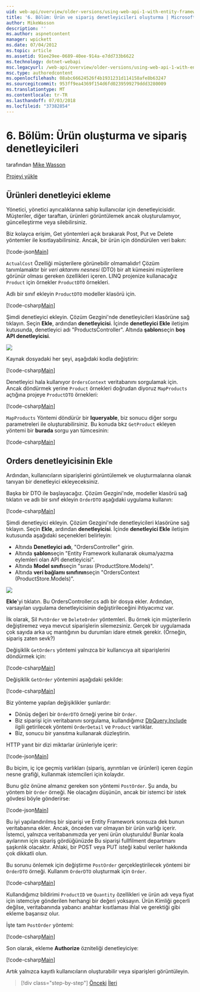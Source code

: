 ```yaml
---
uid: web-api/overview/older-versions/using-web-api-1-with-entity-framework-5/using-web-api-with-entity-framework-part-6
title: '6. Bölüm: Ürün ve sipariş denetleyicileri oluşturma | Microsoft Docs'
author: MikeWasson
description: ''
ms.author: aspnetcontent
manager: wpickett
ms.date: 07/04/2012
ms.topic: article
ms.assetid: 91ee29ee-0689-40ee-914a-e7dd733b6622
ms.technology: dotnet-webapi
msc.legacyurl: /web-api/overview/older-versions/using-web-api-1-with-entity-framework-5/using-web-api-with-entity-framework-part-6
msc.type: authoredcontent
ms.openlocfilehash: 08abc66624526f4b1931231d114158afe8b63247
ms.sourcegitcommit: 953ff9ea4369f154d6fd0239599279ddd3280009
ms.translationtype: MT
ms.contentlocale: tr-TR
ms.lasthandoff: 07/03/2018
ms.locfileid: "37382854"
---
```

<a name="part-6-creating-product-and-order-controllers"></a>6. Bölüm: Ürün oluşturma ve sipariş denetleyicileri
====================
tarafından [Mike Wasson](https://github.com/MikeWasson)

[Projeyi yükle](http://code.msdn.microsoft.com/ASP-NET-Web-API-with-afa30545)

## <a name="add-a-products-controller"></a>Ürünleri denetleyici ekleme

Yönetici, yönetici ayrıcalıklarına sahip kullanıcılar için denetleyicisidir. Müşteriler, diğer taraftan, ürünleri görüntülemek ancak oluşturulamıyor, güncelleştirme veya silebilirsiniz.

Biz kolayca erişim, Get yöntemleri açık bırakarak Post, Put ve Delete yöntemler ile kısıtlayabilirsiniz. Ancak, bir ürün için döndürülen veri bakın:

[!code-json[Main](using-web-api-with-entity-framework-part-6/samples/sample1.json?highlight=1)]

`ActualCost` Özelliği müşterilere görünebilir olmamalıdır! Çözüm tanımlamaktır bir *veri aktarımı nesnesi* (DTO) bir alt kümesini müşterilere görünür olması gereken özellikleri içeren. LINQ projenize kullanacağız `Product` için örnekler `ProductDTO` örnekleri.

Adlı bir sınıf ekleyin `ProductDTO` modeller klasörü için.

[!code-csharp[Main](using-web-api-with-entity-framework-part-6/samples/sample2.cs)]

Şimdi denetleyici ekleyin. Çözüm Gezgini'nde denetleyicileri klasörüne sağ tıklayın. Seçin **Ekle**, ardından **denetleyicisi**. İçinde **denetleyici Ekle** iletişim kutusunda, denetleyici adı &quot;ProductsController&quot;. Altında **şablon**seçin **boş API denetleyicisi**.

![](using-web-api-with-entity-framework-part-6/_static/image1.png)

Kaynak dosyadaki her şeyi, aşağıdaki kodla değiştirin:

[!code-csharp[Main](using-web-api-with-entity-framework-part-6/samples/sample3.cs)]

Denetleyici hala kullanıyor `OrdersContext` veritabanını sorgulamak için. Ancak döndürmek yerine `Product` örnekleri doğrudan diyoruz `MapProducts` açtığına projeye `ProductDTO` örnekleri:

[!code-csharp[Main](using-web-api-with-entity-framework-part-6/samples/sample4.cs?highlight=1)]

`MapProducts` Yöntemi döndürür bir **Iqueryable**, biz sonucu diğer sorgu parametreleri ile oluşturabilirsiniz. Bu konuda bkz `GetProduct` ekleyen yöntemi bir **burada** sorgu yan tümcesinin:

[!code-csharp[Main](using-web-api-with-entity-framework-part-6/samples/sample5.cs?highlight=2)]

## <a name="add-an-orders-controller"></a>Orders denetleyicisinin Ekle

Ardından, kullanıcıların siparişlerini görüntülemek ve oluşturmalarına olanak tanıyan bir denetleyici ekleyeceksiniz.

Başka bir DTO ile başlayacağız. Çözüm Gezgini'nde, modeller klasörü sağ tıklatın ve adlı bir sınıf ekleyin `OrderDTO` aşağıdaki uygulama kullanın:

[!code-csharp[Main](using-web-api-with-entity-framework-part-6/samples/sample6.cs)]

Şimdi denetleyici ekleyin. Çözüm Gezgini'nde denetleyicileri klasörüne sağ tıklayın. Seçin **Ekle**, ardından **denetleyicisi**. İçinde **denetleyici Ekle** iletişim kutusunda aşağıdaki seçenekleri belirleyin:

- Altında **Denetleyici adı**, "OrdersController" girin.
- Altında **şablon**seçin "Entity Framework kullanarak okuma/yazma eylemleri olan API denetleyicisi".
- Altında **Model sınıfı**seçin &quot;sırası (ProductStore.Models)&quot;.
- Altında **veri bağlamı sınıfının**seçin &quot;OrdersContext (ProductStore.Models)&quot;.

![](using-web-api-with-entity-framework-part-6/_static/image2.png)

**Ekle**'yi tıklatın. Bu OrdersController.cs adlı bir dosya ekler. Ardından, varsayılan uygulama denetleyicisinin değiştirileceğini ihtiyacımız var.

İlk olarak, Sil `PutOrder` ve `DeleteOrder` yöntemleri. Bu örnek için müşterilerin değiştiremez veya mevcut siparişlerin silemezsiniz. Gerçek bir uygulamada çok sayıda arka uç mantığının bu durumları idare etmek gerekir. (Örneğin, sipariş zaten sevk?)

Değişiklik `GetOrders` yöntemi yalnızca bir kullanıcıya ait siparişlerini döndürmek için:

[!code-csharp[Main](using-web-api-with-entity-framework-part-6/samples/sample7.cs)]

Değişiklik `GetOrder` yöntemini aşağıdaki şekilde:

[!code-csharp[Main](using-web-api-with-entity-framework-part-6/samples/sample8.cs)]

Biz yönteme yapılan değişiklikler şunlardır:

- Dönüş değeri bir `OrderDTO` örneği yerine bir `Order`.
- Biz siparişi için veritabanını sorgulama, kullandığımız [DbQuery.Include](https://msdn.microsoft.com/library/gg696395) ilgili getirilecek yöntemi `OrderDetail` ve `Product` varlıklar.
- Biz, sonucu bir yansıtma kullanarak düzleştirin.

HTTP yanıt bir dizi miktarlar ürünleriyle içerir:

[!code-json[Main](using-web-api-with-entity-framework-part-6/samples/sample9.json)]

Bu biçim, iç içe geçmiş varlıkları (sipariş, ayrıntıları ve ürünleri) içeren özgün nesne grafiği, kullanmak istemcileri için kolaydır.

Bunu göz önüne almanız gereken son yöntemi `PostOrder`. Şu anda, bu yöntem bir `Order` örneği. Ne olacağını düşünün, ancak bir istemci bir istek gövdesi böyle gönderirse:

[!code-json[Main](using-web-api-with-entity-framework-part-6/samples/sample10.json)]

Bu iyi yapılandırılmış bir siparişi ve Entity Framework sonsuza dek bunun veritabanına ekler. Ancak, önceden var olmayan bir ürün varlığı içerir. İstemci, yalnızca veritabanımızda yer yeni ürün oluşturuldu! Bunlar koala ayılarının için sipariş gördüğünüzde Bu siparişi fullfilment departmanı şaşkınlık olacaktır. Ahlaki, bir POST veya PUT isteği kabul veriler hakkında çok dikkatli olun.

Bu sorunu önlemek için değiştirme `PostOrder` gerçekleştirilecek yöntemi bir `OrderDTO` örneği. Kullanım `OrderDTO` oluşturmak için `Order`.

[!code-csharp[Main](using-web-api-with-entity-framework-part-6/samples/sample11.cs)]

Kullandığımız bildirimi `ProductID` ve `Quantity` özellikleri ve ürün adı veya fiyat için istemciye gönderilen herhangi bir değeri yoksayın. Ürün Kimliği geçerli değilse, veritabanında yabancı anahtar kısıtlaması ihlal ve gerektiği gibi ekleme başarısız olur.

İşte tam `PostOrder` yöntemi:

[!code-csharp[Main](using-web-api-with-entity-framework-part-6/samples/sample12.cs)]

Son olarak, ekleme **Authorize** özniteliği denetleyiciye:

[!code-csharp[Main](using-web-api-with-entity-framework-part-6/samples/sample13.cs)]

Artık yalnızca kayıtlı kullanıcıların oluşturabilir veya siparişleri görüntüleyin.

> [!div class="step-by-step"]
> [Önceki](using-web-api-with-entity-framework-part-5.md)
> [İleri](using-web-api-with-entity-framework-part-7.md)
